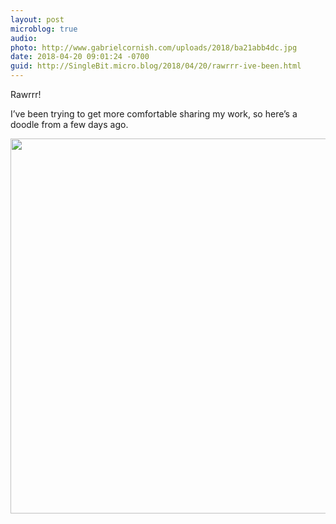 ```yaml
---
layout: post
microblog: true
audio: 
photo: http://www.gabrielcornish.com/uploads/2018/ba21abb4dc.jpg
date: 2018-04-20 09:01:24 -0700
guid: http://SingleBit.micro.blog/2018/04/20/rawrrr-ive-been.html
---
```

Rawrrr! 

I’ve been trying to get more comfortable sharing my work, so here’s a doodle from a few days ago. 

<img src="http://www.gabrielcornish.com/uploads/2018/ba21abb4dc.jpg" width="600" height="600" />
